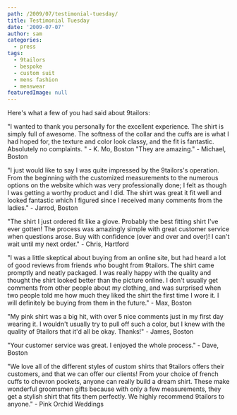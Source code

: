 ```yaml
---
path: /2009/07/testimonial-tuesday/
title: Testimonial Tuesday
date: '2009-07-07'
author: sam
categories:
  - press
tags:
  - 9tailors
  - bespoke
  - custom suit
  - mens fashion
  - menswear
featuredImage: null
---
```

Here's what a few of you had said about 9tailors:

"I wanted to thank you personally for the excellent experience. The shirt is simply full of awesome. The softness of the collar and the cuffs are is what I had hoped for, the texture and color look classy, and the fit is fantastic. Absolutely no complaints. " - K. Mo, Boston 
"They are amazing." - Michael, Boston

"I just would like to say I was quite impressed by the 9tailors's operation. From the beginning with the customized measurements to the numerous options on the website which was very professionally done; I felt as though I was getting a worthy product and I did. The shirt was great it fit well and looked fantastic which I figured since I received many comments from the ladies." - Jarrod, Boston

"The shirt I just ordered fit like a glove. Probably the best fitting shirt I've ever gotten! The process was amazingly simple with great customer service when questions arose. Buy with confidence (over and over and over)! I can't wait until my next order." - Chris, Hartford

"I was a little skeptical about buying from an online site, but had heard a lot of good reviews from friends who bought from 9tailors. The shirt came promptly and neatly packaged. I was really happy with the quality and thought the shirt looked better than the picture online. I don't usually get comments from other people about my clothing, and was surprised when two people told me how much they liked the shirt the first time I wore it. I will definitely be buying from them in the future." - Max, Boston

"My pink shirt was a big hit, with over 5 nice comments just in my first day wearing it. I wouldn't usually try to pull off such a color, but I knew with the quality of 9tailors that it'd all be okay. Thanks!" - James, Boston

"Your customer service was great. I enjoyed the whole process." - Dave, Boston

"We love all of the different styles of custom shirts that 9tailors offers their customers, and that we can offer our clients! From your choice of french cuffs to chevron pockets, anyone can really build a dream shirt. These make wonderful groomsmen gifts because with only a few measurements, they get a stylish shirt that fits them perfectly. We highly recommend 9tailors to anyone." - Pink Orchid Weddings